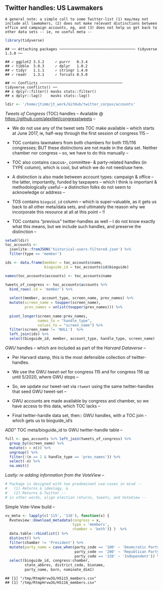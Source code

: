 Twitter handles: US Lawmakers
-----------------------------

    A general note: a simple call to some Twitter-list (1) may/may not include all lawmakers, (2) does not make relevant distinctions between office and campaign accounts, eg, and (3) does not help us get back to other data sets -- ie, no useful meta --

``` r
library(tidyverse)
```

    ## ── Attaching packages ─────────────────────────────────── tidyverse 1.3.0 ──

    ## ✓ ggplot2 3.3.2     ✓ purrr   0.3.4
    ## ✓ tibble  3.0.3     ✓ dplyr   1.0.2
    ## ✓ tidyr   1.1.1     ✓ stringr 1.4.0
    ## ✓ readr   1.3.1     ✓ forcats 0.5.0

    ## ── Conflicts ────────────────────────────────────── tidyverse_conflicts() ──
    ## x dplyr::filter() masks stats::filter()
    ## x dplyr::lag()    masks stats::lag()

``` r
ldir <- '/home/jtimm/jt_work/GitHub/twitter_corpus/accounts'
```

*Tweets of Congress* (TOC) handles – Available @
<a href="https://github.com/alexlitel/congresstweets" class="uri">https://github.com/alexlitel/congresstweets</a>
–

-   We do not use any of the tweet sets TOC make available – which
    starts at June 2017, ie, half-way through the first session of
    congress 115 –

-   TOC contains lawmakers from both chambers for both 115/116
    congresses; BUT these distinctions are not made in the data set.
    Neither chamber nor congress – so, we have to do this manually –

-   TOC also contains caucus-, committee- & party-related handles (in
    TYPE column), which is cool, but which we do not need/use here.

-   A distinction is also made between account types: campaign & office
    – the latter, importantly, funded by taxpayers – which I think is
    important & methodologically useful – a distinction folks do not
    seem to acknowledge or address –

-   TOS contains `bioguid_id` column – which is super-valuable, as it
    gets us back to all other meta/data sets, and ultimately the reason
    why we incorporate this resource at all at this point – !!

-   TOC contains “previous” twitter-handles as well – I do not know
    exactly what this means, but we include such handles, and preserve
    the distinction –

``` r
setwd(ldir)
toc_accounts <- 
  jsonlite::fromJSON('historical-users-filtered.json') %>% 
  filter(type == 'member')

ids <- data.frame(member = toc_accounts$name,
                  bioguide_id = toc_accounts$id$bioguide)

names(toc_accounts$accounts) <- toc_accounts$name 

tweets_of_congress <- toc_accounts$accounts %>% 
  bind_rows(.id = 'member') %>%
  
  select(member, account_type, screen_name, prev_names) %>% 
  mutate(screen_name = toupper(screen_name),
         prev_names = unlist(toupper(prev_names))) %>%
  
  pivot_longer(screen_name:prev_names,
               names_to = "handle_type", 
               values_to = "screen_name") %>%
  filter(screen_name != 'NULL')  %>%
  left_join(ids) %>%
  select(bioguide_id, member, account_type, handle_type, screen_name)
```

*GWU* handles – which are included as part of the *Harvard Dataverse* –

-   Per Harvard stamp, this is the most defensible collection of
    twitter-handles.

-   We use the GWU *tweet-set* for congress 115 and for congress 116 up
    until 5/2020, where GWU stops –

-   So, we update our tweet-set via `rtweet` using the same
    twitter-handles that seed GWU tweet-set –

-   GWU accounts are made available by congress and chamber, so we have
    access to this data, which TOC lacks –

-   Final twitter-handle data set, then:: GWU handles, with a TOC join -
    which gets us to bioguide\_id’s

*ADD"* TOC meta/bioguide\_id to GWU twitter-handle table –

``` r
full <- gwu_accounts %>% left_join(tweets_of_congress) %>%
  group_by(screen_name) %>%
  mutate(n = n()) %>%
  ungroup() %>%
  filter(!(n == 2 & handle_type == 'prev_names')) %>%
  select(-n) %>%
  na.omit()
```

*Lastly: re adding information from the VoteView* –

``` r
# Package is designed with two predominant use-cases in mind --
#   (1) Returns & ideology, &
#   (2) Returns & Twitter --
# in other words, align election returns, tweets, and VoteView --
```

Simple Vote-View build –

``` r
vv_meta <- lapply(c('115', '116'), function(x) {
  Rvoteview::download_metadata(congress = x, 
                               type = 'members', 
                               chamber = 'both')} )  %>%
  data.table::rbindlist() %>%
  distinct() %>%
  filter(chamber != 'President') %>%
  mutate(party_name = case_when(party_code == '100' ~ 'Deomcratic Party',
                                party_code == '200' ~ 'Republican Party',
                                party_code == '328' ~ 'Independent')) %>%
  select(bioguide_id, congress:chamber, 
         state_abbrev, district_code, bioname, 
         party_name, born, nominate_dim1)
```

    ## [1] "/tmp/RtmpHrvw3G/HS115_members.csv"
    ## [1] "/tmp/RtmpHrvw3G/HS116_members.csv"
